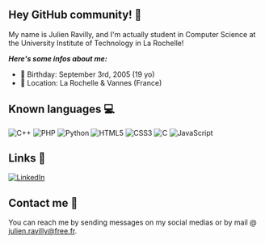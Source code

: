 ## Hey GitHub community! 👋
My name is Julien Ravilly, and I'm actually student in Computer Science at the University Institute of Technology in La Rochelle!

***Here's some infos about me:***  
- 🥳 Birthday: September 3rd, 2005 (19 yo)  
- 📌 Location: La Rochelle & Vannes (France)

## Known languages 💻
![C++](https://img.shields.io/badge/c++-%2300599C.svg?style=for-the-badge&logo=c%2B%2B&logoColor=white)
![PHP](https://img.shields.io/badge/php-%23777BB4.svg?style=for-the-badge&logo=php&logoColor=white)
![Python](https://img.shields.io/badge/python-3670A0?style=for-the-badge&logo=python&logoColor=ffdd54)
![HTML5](https://img.shields.io/badge/html5-%23E34F26.svg?style=for-the-badge&logo=html5&logoColor=white)
![CSS3](https://img.shields.io/badge/css3-%231572B6.svg?style=for-the-badge&logo=css3&logoColor=white)
![C](https://img.shields.io/badge/c-%2300599C.svg?style=for-the-badge&logo=c&logoColor=white)
![JavaScript](https://img.shields.io/badge/javascript-%23323330.svg?style=for-the-badge&logo=javascript&logoColor=%23F7DF1E)

## Links 🔗
[![LinkedIn](https://img.shields.io/badge/linkedin-%230077B5.svg?style=for-the-badge&logo=linkedin&logoColor=white)](https://linkedin.com/in/julienravilly)

## Contact me 💭
You can reach me by sending messages on my social medias or by mail @ julien.ravilly@free.fr.

<!--
**L1nju/L1nju** is a ✨ _special_ ✨ repository because its `README.md` (this file) appears on your GitHub profile.

Here are some ideas to get you started:

- 🔭 I’m currently working on ...
- 🌱 I’m currently learning ...
- 👯 I’m looking to collaborate on ...
- 🤔 I’m looking for help with ...
- 💬 Ask me about ...
- 📫 How to reach me: ...
- 😄 Pronouns: ...
- ⚡ Fun fact: ...
-->
